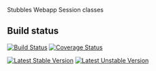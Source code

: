 Stubbles Webapp Session classes

Build status
------------

[![Build Status](https://secure.travis-ci.org/stubbles/stubbles-webapp-session.png)](http://travis-ci.org/stubbles/stubbles-webapp-session)
[![Coverage Status](https://coveralls.io/repos/stubbles/stubbles-webapp-session/badge.png?branch=master)](https://coveralls.io/r/stubbles/stubbles-webapp-session?branch=master)

[![Latest Stable Version](https://poser.pugx.org/stubbles/webapp-session/version.png)](https://packagist.org/packages/stubbles/webapp-session)
[![Latest Unstable Version](https://poser.pugx.org/stubbles/webapp-session/v/unstable.png)](//packagist.org/packages/stubbles/webapp-session)